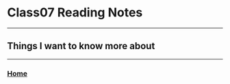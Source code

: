 # Class07 Reading Notes

----
## Things I want to know more about


---
### [Home](https://github.com/MISalz/301_Reading_Notes)